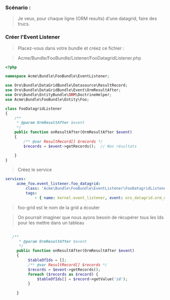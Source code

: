 ### Scénario : 

> Je veux, pour chaque ligne (ORM results) d'une datagrid, faire des trucs.

### Créer l'Event Listener

> Placez-vous dans votre bundle et créez ce fichier :

> Acme/Bundle/FooBundle/Listener/FooDatagridListener.php

```php
<?php

namespace Acme\Bundle\FooBundle\EventListener;

use Oro\Bundle\DataGridBundle\Datasource\ResultRecord;
use Oro\Bundle\DataGridBundle\Event\OrmResultAfter;
use Oro\Bundle\EntityBundle\ORM\DoctrineHelper;
use Acme\Bundle\FooBundle\Entity\Foo;

class FooDatagridListener
{
    /**
     * @param OrmResultAfter $event
     */
    public function onResultAfter(OrmResultAfter $event)
    {
        /** @var ResultRecord[] $records */
        $records = $event->getRecords();  // Nos résultats 

    }
}

```
> Créez le service 

```yml
services:
     acme_foo.event_listener.foo_datagrid:
         class: 'Acme\Bundle\FooBundle\EventListener\FooDatagridListener'
         tags:
             - { name: kernel.event_listener, event: oro_datagrid.orm_datasource.result.after.foo-grid, method: onResultAfter }
```

> foo-grid est le nom de la grid a écouter
  
> On pourrait imaginer que nous ayons besoin de récupérer tous les Ids pour les mettre dans un tableau
 
```php
 
   /**
      * @param OrmResultAfter $event
      */
     public function onResultAfter(OrmResultAfter $event)
     {
          $tableOfIds = [];
          /** @var ResultRecord[] $records */
          $records = $event->getRecords();
          foreach ($records as $record) {
              $tableOfIds[] = $record->getValue('id'); 
          }
 
     }

```